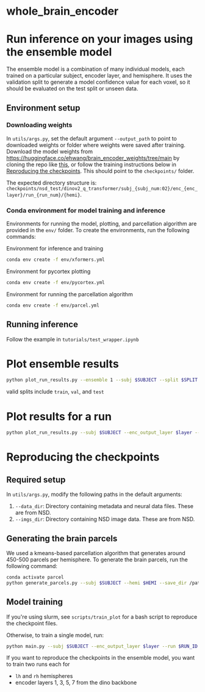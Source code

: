 # whole_brain_encoder

# Run inference on your images using the ensemble model

The ensemble model is a combination of many individual models, each trained on a particular subject, encoder layer, and hemisphere. It uses the validation split to generate a model confidence value for each voxel, so it should be evaluated on the test split or unseen data.

## Environment setup

### Downloading weights

In `utils/args.py`, set the default argument `--output_path` to point to downloaded weights or folder where weights were saved after training. Download the model weights from https://huggingface.co/ehwang/brain_encoder_weights/tree/main by cloning the repo like [this](https://huggingface.co/ehwang/brain_encoder_weights/tree/main?clone=true), or follow the training instructions below in [Reproducing the checkpoints](#reproducing-the-checkpoints). This should point to the `checkpoints/` folder.

The expected directory structure is: `checkpoints/nsd_test/dinov2_q_transformer/subj_{subj_num:02}/enc_{enc_layer}/run_{run_num}/{hemi}`.

### Conda environment for model training and inference

Environments for running the model, plotting, and parcellation algorithm are provided in the `env/` folder. To create the environments, run the following commands:

Environment for inference and training

```bash
conda env create -f env/xformers.yml
```

Environment for pycortex plotting

```bash
conda env create -f env/pycortex.yml
```

Environment for running the parcellation algorithm

```bash
conda env create -f env/parcel.yml
```

## Running inference

Follow the example in `tutorials/test_wrapper.ipynb`

# Plot ensemble results

```bash
python plot_run_results.py --ensemble 1 --subj $SUBJECT --split $SPLIT
```

valid splits include `train`, `val`, and `test`

# Plot results for a run

```bash
python plot_run_results.py --subj $SUBJECT --enc_output_layer $layer --run $RUN_ID
```

# Reproducing the checkpoints

## Required setup

In `utils/args.py`, modify the following paths in the default arguments:

1. `--data_dir`: Directory containing metadata and neural data files. These are from NSD.
1. `--imgs_dir`: Directory containing NSD image data. These are from NSD.

## Generating the brain parcels

We used a kmeans-based parcellation algorithm that generates around 450-500 parcels per hemisphere. To generate the brain parcels, run the following command:

```bash
conda activate parcel
python generate_parcels.py --subj $SUBJECT --hemi $HEMI --save_dir /path/to/save/
```

## Model training

If you're using slurm, see `scripts/train_plot` for a bash script to reproduce the checkpoint files.

Otherwise, to train a single model, run:

```bash
python main.py --subj $SUBJECT --enc_output_layer $layer --run $RUN_ID --hemi $HEMI
```

If you want to reproduce the checkpoints in the ensemble model, you want to train two runs each for
- `lh` and `rh` hemispheres
- encoder layers 1, 3, 5, 7 from the dino backbone
